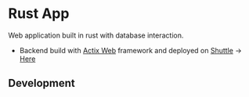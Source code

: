 # Rust App

Web application built in rust with database interaction.

* Backend build with [Actix Web](https://actix.rs/) framework and deployed on [Shuttle](https://www.shuttle.rs/) -> [Here](https://sos-rust-app-api.shuttleapp.rs)

## Development

